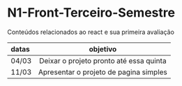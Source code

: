 # N1-Front-Terceiro-Semestre
Conteúdos relacionados ao react e sua primeira avaliação


datas|objetivo|
:---|:---:
04/03| Deixar o projeto pronto até essa quinta
11/03| Apresentar o projeto de pagina simples
